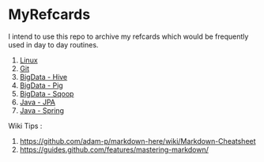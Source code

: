 # MyRefcards

I intend to use this repo to archive my refcards which would be frequently used in day to day routines.

1. [Linux](MyRefcards_OS_Linux.md)
2. [Git](MyRefcards_SCM_Git.md)
3. [BigData - Hive](MyRefcards_BigData_Hive.md)
4. [BigData - Pig](MyRefcards_BigData_Pig.md)
5. [BigData - Sqoop](MyRefcards_BigData_Sqoop.md)
6. [Java - JPA](MyRefcards_Java_JPA.md)
7. [Java - Spring](MyRefcards_Java_Spring.md)

Wiki Tips : 

1. https://github.com/adam-p/markdown-here/wiki/Markdown-Cheatsheet
2. https://guides.github.com/features/mastering-markdown/
